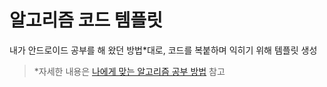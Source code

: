 # 알고리즘 코드 템플릿

내가 안드로이드 공부를 해 왔던 방법\*대로, 코드를 복붙하며 익히기 위해 템플릿 생성

> \*자세한 내용은 [나에게 맞는 알고리즘 공부 방법](https://jisungbin.medium.com/%EB%82%98%EC%97%90%EA%B2%8C-%EB%A7%9E%EB%8A%94-%EC%95%8C%EA%B3%A0%EB%A6%AC%EC%A6%98-%EA%B3%B5%EB%B6%80-%EB%B0%A9%EB%B2%95-9851d570f171) 참고
